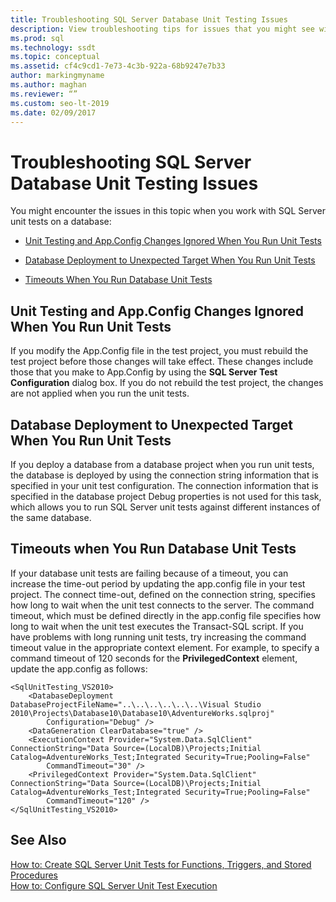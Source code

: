 ```yaml
---
title: Troubleshooting SQL Server Database Unit Testing Issues
description: View troubleshooting tips for issues that you might see with SQL Server unit tests, such as timeout failures and database deployment to unexpected targets.
ms.prod: sql
ms.technology: ssdt
ms.topic: conceptual
ms.assetid: cf4c9cd1-7e73-4c3b-922a-68b9247e7b33
author: markingmyname
ms.author: maghan
ms.reviewer: “”
ms.custom: seo-lt-2019
ms.date: 02/09/2017
---
```


# Troubleshooting SQL Server Database Unit Testing Issues

You might encounter the issues in this topic when you work with SQL Server unit tests on a database:  
  
-   [Unit Testing and App.Config Changes Ignored When You Run Unit Tests](#UnitTestingAndAppConfigChanges)  
  
-   [Database Deployment to Unexpected Target When You Run Unit Tests](#DatabaseDeploymentInUnitTests)  
  
-   [Timeouts When You Run Database Unit Tests](#TimeoutsDuringUnitTests)  
  
## <a name="UnitTestingAndAppConfigChanges"></a>Unit Testing and App.Config Changes Ignored When You Run Unit Tests  
If you modify the App.Config file in the test project, you must rebuild the test project before those changes will take effect. These changes include those that you make to App.Config by using the **SQL Server Test Configuration** dialog box. If you do not rebuild the test project, the changes are not applied when you run the unit tests.  
  
## <a name="DatabaseDeploymentInUnitTests"></a>Database Deployment to Unexpected Target When You Run Unit Tests  
If you deploy a database from a database project when you run unit tests, the database is deployed by using the connection string information that is specified in your unit test configuration. The connection information that is specified in the database project Debug properties is not used for this task, which allows you to run SQL Server unit tests against different instances of the same database.  
  
## <a name="TimeoutsDuringUnitTests"></a>Timeouts when You Run Database Unit Tests  
If your database unit tests are failing because of a timeout, you can increase the time-out period by updating the app.config file in your test project. The connect time-out, defined on the connection string, specifies how long to wait when the unit test connects to the server. The command timeout, which must be defined directly in the app.config file specifies how long to wait when the unit test executes the Transact\-SQL script. If you have problems with long running unit tests, try increasing the command timeout value in the appropriate context element. For example, to specify a command timeout of 120 seconds for the **PrivilegedContext** element, update the app.config as follows:  
  
```  
<SqlUnitTesting_VS2010>  
    <DatabaseDeployment DatabaseProjectFileName="..\..\..\..\..\..\Visual Studio 2010\Projects\Database10\Database10\AdventureWorks.sqlproj"  
        Configuration="Debug" />  
    <DataGeneration ClearDatabase="true" />  
    <ExecutionContext Provider="System.Data.SqlClient" ConnectionString="Data Source=(LocalDB)\Projects;Initial Catalog=AdventureWorks_Test;Integrated Security=True;Pooling=False"  
        CommandTimeout="30" />  
    <PrivilegedContext Provider="System.Data.SqlClient" ConnectionString="Data Source=(LocalDB)\Projects;Initial Catalog=AdventureWorks_Test;Integrated Security=True;Pooling=False"  
        CommandTimeout="120" />  
</SqlUnitTesting_VS2010>  
```  
  
## See Also  
[How to: Create SQL Server Unit Tests for Functions, Triggers, and Stored Procedures](../ssdt/how-to-create-unit-tests-for-functions-triggers-stored-procedures.md)  
[How to: Configure SQL Server Unit Test Execution](../ssdt/how-to-configure-sql-server-unit-test-execution.md)  
  

